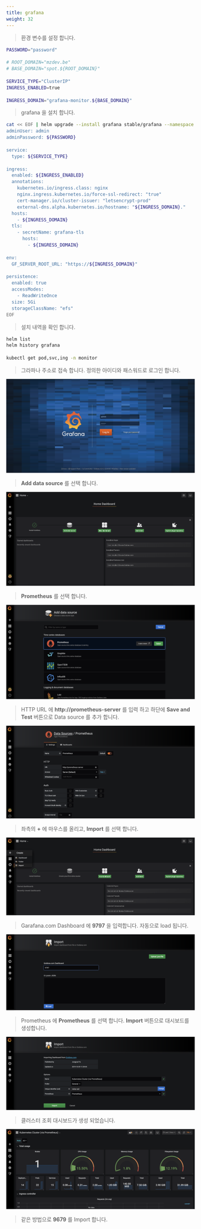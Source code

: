 ```yaml
---
title: grafana
weight: 32
---
```


> 환경 변수를 설정 합니다.

```bash
PASSWORD="password"

# ROOT_DOMAIN="mzdev.be"
# BASE_DOMAIN="spot.${ROOT_DOMAIN}"

SERVICE_TYPE="ClusterIP"
INGRESS_ENABLED=true

INGRESS_DOMAIN="grafana-monitor.${BASE_DOMAIN}"
```

> grafana 을 설치 합니다.

```bash
cat << EOF | helm upgrade --install grafana stable/grafana --namespace monitor --values -
adminUser: admin
adminPassword: ${PASSWORD}

service:
  type: ${SERVICE_TYPE}

ingress:
  enabled: ${INGRESS_ENABLED}
  annotations:
    kubernetes.io/ingress.class: nginx
    nginx.ingress.kubernetes.io/force-ssl-redirect: "true"
    cert-manager.io/cluster-issuer: "letsencrypt-prod"
    external-dns.alpha.kubernetes.io/hostname: "${INGRESS_DOMAIN}."
  hosts:
    - ${INGRESS_DOMAIN}
  tls:
    - secretName: grafana-tls
      hosts:
        - ${INGRESS_DOMAIN}

env:
  GF_SERVER_ROOT_URL: "https://${INGRESS_DOMAIN}"

persistence:
  enabled: true
  accessModes:
    - ReadWriteOnce
  size: 5Gi
  storageClassName: "efs"
EOF
```

> 설치 내역을 확인 합니다.

```bash
helm list
helm history grafana

kubectl get pod,svc,ing -n monitor
```

> 그라파나 주소로 접속 합니다. 정의한 아이디와 패스워드로 로그인 합니다.

![Set user details](../../kubernetes/images/grafana_01.png)

> **Add data source** 를 선택 합니다.

![Set user details](../../kubernetes/images/grafana_02.png)

> **Prometheus** 를 선택 합니다.

![Set user details](../../kubernetes/images/grafana_03.png)

> HTTP URL 에 **http://prometheus-server** 를 입력 하고 하단에 **Save and Test** 버튼으로 Data source 를 추가 합니다.

![Set user details](../../kubernetes/images/grafana_04.png)

> 좌측의 **+** 에 마우스를 올리고, **Import** 를 선택 합니다.

![Set user details](../../kubernetes/images/grafana_05.png)

> Garafana.com Dashboard 에 **9797** 을 입력합니다. 자동으로 load 됩니다.

![Set user details](../../kubernetes/images/grafana_06.png)

> Prometheus 에 **Prometheus** 를 선택 합니다. **Import** 버튼으로 대시보드를 생성합니다.

![Set user details](../../kubernetes/images/grafana_07.png)

> 클러스터 조회 대시보드가 생성 되었습니다.

![Set user details](../../kubernetes/images/grafana_08.png)

> 같은 방법으로 **9679** 를 Import 합니다.
